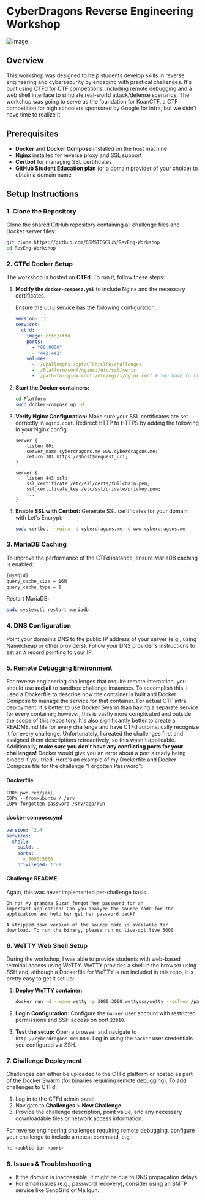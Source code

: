 # CyberDragons Reverse Engineering Workshop

![image](https://github.com/user-attachments/assets/e3357abd-13cb-42d9-add4-187fd80029a0)

## Overview
This workshop was designed to help students develop skills in reverse engineering and cybersecurity by engaging with practical challenges. It's built using CTFd for CTF competitions, including remote debugging and a web shell interface to simulate real-world attack/defense scenarios. The workshop was going to serve as the foundation for KoanCTF, a CTF competition for high schoolers sponsored by Google for infra, but we didn't have time to realize it.

## Prerequisites
- **Docker** and **Docker Compose** installed on the host machine
- **Nginx** installed for reverse proxy and SSL support
- **Certbot** for managing SSL certificates
- **GitHub Student Education plan** (or a domain provider of your choice) to obtain a domain name

## Setup Instructions

### 1. **Clone the Repository**
Clone the shared GitHub repository containing all challenge files and Docker server files:
```bash
git clone https://github.com/GSMSTCSClub/RevEng-Workshop
cd RevEng-Workshop
```

### 2. **CTFd Docker Setup**
The workshop is hosted on **CTFd**. To run it, follow these steps:

1. **Modify the `docker-compose.yml`** to include Nginx and the necessary certificates.
   
   Ensure the `ctfd` service has the following configuration:
   ```yaml
   version: '3'
   services:
     ctfd:
       image: ctfd/ctfd
       ports:
         - "80:8000"
         - "443:443"
       volumes:
         - ./Challenges:/opt/CTFd/CTFd/challenges
         - ./Platform/conf/nginx:/etc/ssl/certs
         - ./path-to-nginx-conf:/etc/nginx/nginx.conf # You have to create an NGINX configuration file and point to it!
   ```

2. **Start the Docker containers:**
   ```bash
   cd Platform
   sudo docker-compose up -d
   ```

3. **Verify Nginx Configuration:** Make sure your SSL certificates are set correctly in `nginx.conf`. Redirect HTTP to HTTPS by adding the following in your Nginx config:
   ```nginx
   server {
       listen 80;
       server_name cyberdragons.me www.cyberdragons.me;
       return 301 https://$host$request_uri;
   }
   
   server {
       listen 443 ssl;
       ssl_certificate /etc/ssl/certs/fullchain.pem;
       ssl_certificate_key /etc/ssl/private/privkey.pem;
       ...
   }
   ```

4. **Enable SSL with Certbot:** Generate SSL certificates for your domain with Let's Encrypt:
   ```bash
   sudo certbot --nginx -d cyberdragons.me -d www.cyberdragons.me
   ```

### 3. **MariaDB Caching**
To improve the performance of the CTFd instance, ensure MariaDB caching is enabled:
```bash
[mysqld]
query_cache_size = 16M
query_cache_type = 1
```
Restart MariaDB:
```bash
sudo systemctl restart mariadb
```

### 4. **DNS Configuration**
Point your domain’s DNS to the public IP address of your server (e.g., using Namecheap or other providers). Follow your DNS provider's instructions to set an `A` record pointing to your IP.

### 5. **Remote Debugging Environment**
For reverse engineering challenges that require remote interaction, you should use **redjail** to sandbox challenge instances. To accomplish this, I used a Dockerfile to describe how the container is built and Docker Compose to manage the service for that container. For actual CTF infra deployment, it's better to use Docker Swarm than having a separate service for every container; however, this is vastly more complicated and outside the scope of this repository. It's also significantly better to create a README.md file for every challenge and have CTFd automatically recognize it for every challenge. Unfortunately, I created the challenges first and assigned them descriptions retroactively, so this wasn't applicable. Additionally, **make sure you don't have any conflicting ports for your challenges!** Docker would give you an error about a port already being binded if you tried. Here's an example of my Dockerfile and Docker Compose file for the challenge "Forgotten Password":

#### Dockerfile
```
FROM pwn.red/jail
COPY --from=ubuntu / /srv
COPY forgotten-password /srv/app/run
```

#### docker-compose.yml
```yml
version: '2.4'
services:
  shell:
    build: .
    ports:
      - 5000:5000
    privileged: true
```

#### Challenge README 
Again, this was never implemented per-challenge basis.
```
Oh no! My grandma Suzan forgot her password for an
important applcation! Can you analyze the source code for the
application and help her get her password back?

A stripped-down version of the source code is available for
download. To run the binary, please run nc live-opt.live 5000
```

### 6. **WeTTY Web Shell Setup**
During the workshop, I was able to provide students with web-based terminal access using WeTTY. WeTTY provides a shell in the browser using SSH and, although a Dockerfile for WeTTY is not included in this repo, it is pretty easy to get it set up:

1. **Deploy WeTTY container:**
   ```bash
   docker run -d --name wetty -p 3000:3000 wettyoss/wetty --sslkey /path-to/privatekey --sslcert /path-to/fullchain
   ```

2. **Login Configuration:** Configure the `hacker` user account with restricted permissions and SSH access on port `23810`.

3. **Test the setup:** Open a browser and navigate to `http://cyberdragons.me:3000`. Log in using the `hacker` user credentials you configured via SSH.

### 7. **Challenge Deployment**
Challenges can either be uploaded to the CTFd platform or hosted as part of the Docker Swarm (for binaries requiring remote debugging). To add challenges to CTFd:

1. Log in to the CTFd admin panel.
2. Navigate to **Challenges** > **New Challenge**.
3. Provide the challenge description, point value, and any necessary downloadable files or network access information.

For reverse engineering challenges requiring remote debugging, configure your challenge to include a netcat command, e.g.:
```bash
nc <public-ip> <port>
```

### 8. **Issues & Troubleshooting**
- If the domain is inaccessible, it might be due to DNS propagation delays.
- For email issues (e.g., password recovery), consider using an SMTP service like SendGrid or Mailgun.
